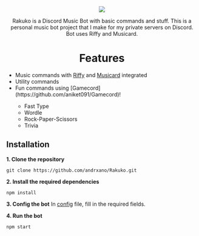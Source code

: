 <div align="center">
<img src="https://cdn.discordapp.com/attachments/1276771043347922954/1280714077953331305/Rakuko_Banner.png?ex=66d9156e&is=66d7c3ee&hm=eeff527bb101ae32a18b06af462b7fca07ab2ccca3714d28b707ee3ab1642c74&" />
<p align="center">Rakuko is a Discord Music Bot with basic commands and stuff. This is a personal music bot project that I make for my private servers on Discord. Bot uses Riffy and Musicard.</p>
</div>
<p>


<h1 align="center">Features</h1>

<ul>
  <li>Music commands with <a href="https://github.com/riffy-team/riffy">Riffy</a> and <a href="https://github.com/unburn/musicard">Musicard</a> integrated</li>
  <li>Utility commands</li>
  <li>Fun commands using [Gamecord](https://github.com/aniket091/Gamecord)!</li>
  <ul>
    <li>Fast Type</li>
    <li>Wordle</li>
    <li>Rock-Paper-Scissors</li>
    <li>Trivia</li>
  </ul>
</ul>

## Installation
**1. Clone the repository**
```
git clone https://github.com/andrxano/Rakuko.git
```

**2. Install the required dependencies**
```
npm install
```

**3. Config the bot**
In [config](./config.json) file, fill in the required fields.

**4. Run the bot**
```js
npm start
```
